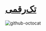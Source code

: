 # [تک‌رقمی](https://quera.ir/problemset/contest/3539/%D8%B3%D8%A4%D8%A7%D9%84-%D8%AA%DA%A9%D8%B1%D9%82%D9%85%DB%8C)

![github-octocat](https://github.com/kasrazarei39/Quera-Answers/tree/main/Questions/contest/%D8%AA%DA%A9%E2%80%8C%D8%B1%D9%82%D9%85%DB%8C-3539/question.png)